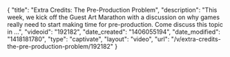 {
    "title": "Extra Credits: The Pre-Production Problem",
    "description": "This week, we kick off the Guest Art Marathon with a discussion on why games really need to start making time for pre-production. Come discuss this topic in ...",
    "videoid": "192182",
    "date_created": "1406055194",
    "date_modified": "1418181780",
    "type": "captivate",
    "layout": "video",
    "url": "\/v\/extra-credits-the-pre-production-problem\/192182"
}